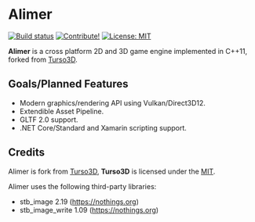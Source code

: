 # Alimer

[![Build status](https://ci.appveyor.com/api/projects/status/v0poctokc7r2xu24?svg=true)](https://ci.appveyor.com/project/amerkoleci/alimer)
[![Contribute!](https://img.shields.io/badge/contributions-welcome-brightgreen.svg?style=flat)](https://github.com/amerkoleci/alimer/issues)
[![License: MIT](https://img.shields.io/badge/License-MIT-yellow.svg)](https://github.com/amerkoleci/alimer/blob/master/LICENSE)

**Alimer** is a cross platform 2D and 3D game engine implemented in C++11, forked from [Turso3D](https://github.com/cadaver/turso3d).

## Goals/Planned Features

- Modern graphics/rendering API using Vulkan/Direct3D12.
- Extendible Asset Pipeline. 
- GLTF 2.0 support.
- .NET Core/Standard and Xamarin scripting support.

## Credits

Alimer is fork from [Turso3D](https://github.com/cadaver/turso3d), **Turso3D** is licensed under the [MIT](https://github.com/cadaver/turso3d/blob/master/License.txt).

Alimer uses the following third-party libraries:

- stb_image 2.19 (https://nothings.org)
- stb_image_write 1.09 (https://nothings.org)

